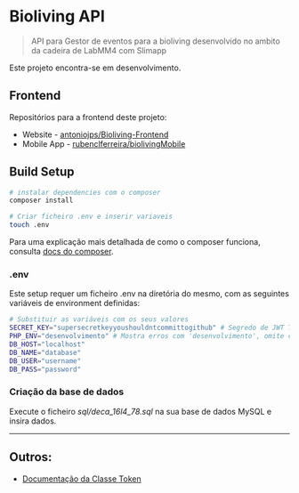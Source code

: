 # Bioliving API

> API para Gestor de eventos para a bioliving desenvolvido no ambito da cadeira de LabMM4 com Slimapp

Este projeto encontra-se em desenvolvimento.

## Frontend
Repositórios para a frontend deste projeto:
* Website - [antoniojps/Bioliving-Frontend](https://github.com/antoniojps/Bioliving-Frontend)
* Mobile App - [rubenclferreira/biolivingMobile](https://github.com/rubenclferreira/biolivingMobile)


## Build Setup

``` bash
# instalar dependencies com o composer
composer install

# Criar ficheiro .env e inserir variaveis
touch .env

```
Para uma explicação mais detalhada de como o composer funciona, consulta [docs do composer](https://getcomposer.org/).

### .env
Este setup requer um ficheiro .env na diretória do mesmo, com as seguintes variáveis de environment definidas:
``` bash
# Substituir as variáveis com os seus valores
SECRET_KEY="supersecretkeyyoushouldntcommittogithub" # Segredo de JWT Token
PHP_ENV="desenvolvimento" # Mostra erros com 'desenvolvimento', omite com 'producao'
DB_HOST="localhost"
DB_NAME="database"
DB_USER="username"
DB_PASS="password"
```

### Criação da base de dados
Execute o ficheiro *sql/deca_16l4_78.sql* na sua base de dados MySQL e insira dados.

---

## Outros:
- [Documentação da Classe Token](docs/Token.md)

